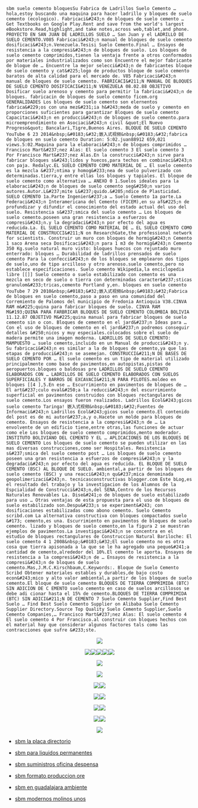 
```
sbm suelo cemento bloquesSu Fabrica de Ladrillos Suelo Cemento … hola,estoy buscando una maquina para hacer ladrillo y bloques de suelo cemento (ecologico). Fabricaci&#243;n de bloques de suelo cemento … Get Textbooks on Google Play.Rent and save from the world's largest eBookstore.Read,highlight,and take notes,across web,tablet,and phone. PROYECTO EN SAN JUAN DE LADRILLOS SUELO … San Juan y el LADRILLO DE SUELO CEMENTO.V085 Fabricaci&#243;n manual de bloques de suelo cemento dosificaci&#243;n.Venezuela.Tesisi Suelo Cemento.Final … Ensayos de resistencia a la compresi&#243;n de bloques de suelo. Los bloques de suelo cemento comprimidos,tienen la ventaja frente a otros conformados por materiales industrializados como son Encuentre el mejor fabricante de bloque de … Encuentre la mejor selecci&#243;n de fabricantes bloque de suelo cemento y cat&#225;logo de productos bloque de suelo cemento baratos de alta calidad para el mercado de. V85 Fabricaci&#243;n manual de bloques de suelo cemento. FABRICACI&#211;N MANUAL DE BLOQUES DE SUELO CEMENTO DOSIFICACI&#211;N VENEZUELA 08.02.88 OBJETIVO Dosificar suelo arenoso y cemento para permitir la fabricaci&#243;n de bloques. fabricacin de bloques de suelo cemento ficem.org GENERALIDADES Los bloques de suelo cemento son elernentos fabrica&#229;os con una mez&#231;ia h&#243;meda de suelo y cemento en proporciones suficientes para garantizar Bloques de suelo cemento Capacitaci&#243;n en producci&#243;n de bloques de suelo cemento.para microemprendimiento en Asociaci&#243;n civil &quot;El Nuevo Progreso&quot; Bancalari,Tigre,Buenos Aires. BLOQUE DE SUELO CEMENTO YouTube 6 23 2014&nbsp;&#0183;&#32;嵌入式视频&nbsp;&#0183;&#32;fabrica de bloques en suelo cemento Duration: 5:02.juan88912 659,021 views.5:02.Maquina para la elaboraci&#243;n de bloques comprimidos … Francisco Mart&#237;nez Alas: El suelo cemento 3 El suelo cemento 3 Por Francisco Mart&#237;nez Alas.En la construcci&#243;n sirve para fabricar bloques s&#243;lidos y huecos,para techos en combinaci&#243;n con paja. Redalyc.EL SUELO CEMENTO COMO MATERIAL DE … El suelo cemento es la mezcla &#237;ntima y homog&#233;nea de suelo pulverizado con determinadas.tierra,y entre ellas los bloques y tapiales. El bloque de suelo cemento como alternativa … ANEXO 0 1.Suelos ideales para la elaboraci&#243;n de bloques de suelo cemento seg&#250;n varios autores.Autor.L&#237;mite L&#237;quido.&#205;ndice de Plasticidad. SUELO CEMENTO 1a.Parte Ingenier&#237;a … Suelo Cemento 1a parte.La Federaci&#243;n Interamericana del Cemento (FICEM),en su af&#225;n de profundizar y difundir el conocimiento del estado actual del uso del suelo. Resistencia s&#237;smica del suelo cemento … Los bloques de suelo cemento.poseen una gran resistencia a esfuerzos de compresi&#243;n.y la degradaci&#243;n por efecto del agua es reducida.La. EL SUELO CEMENTO COMO MATERIAL DE … EL SUELO CEMENTO COMO MATERIAL DE CONSTRUCCI&#211;N on ResearchGate,the professional network for scientists. Construir un muro con bloques de hormig&#243;n Cemento 1 saco Arena seca Dosificaci&#243;n para 1 m3 de hormig&#243;n Cemento 350 Kg.suelo natural muro visto: bloques huecos con rejuntado muro enterrado: bloques … Durabilidad de ladrillos prensados de suelo cemento Para la confecci&#243;n de los bloques se emplearon dos tipos de suelo,uno de tipo arcilloso y otro arenoso.suelo cemento,pero no establece especificaciones. Suelo cemento Wikipedia,la enciclopedia libre [[]] Suelo cemento o suelo estabilizado con cemento es una mezcla en seco de suelo o tierra con determinadas caracter&#237;sticas granulom&#233;tricas,cemento Portland y,en. bloques en suelo cemento YouTube 7 29 2010&nbsp;&#0183;&#32;嵌入式视频&nbsp;&#0183;&#32;Fabrica de bloques en suelo cemento,paso a paso en una comunidad del Corremiento de Palomos del municipio de Fredonia Antioquia V38.CINVA RAM m&#225;quina para fabricar bloques de suelo. CINVA RAM M&#193;QUINA PARA FARBRICAR BLOQUES DE SUELO CEMENTO COLOMBIA BOLIVIA 11.12.87 OBJETIVO M&#225;quina manual para fabricar bloques de suelo cemento sin o con. Bloques de cemento en el jard&#237;n Ideas para … Con el uso de bloques de cemento en el jard&#237;n podremos conseguir detalles &#250;nicos y muy especiales.colocados sobre el suelo de madera permite una imagen moderna. LADRILLOS DE SUELO CEMENTO: MAMPUESTO … suelo cemento,incluido en un Manual de producci&#243;n y. Su fabricaci&#243;n es similar a la de bloques de cemento,ya que las etapas de producci&#243;n se asemejan. CONSTRUCCI&#211;N DE BASES DE SUELO CEMENTO POR … El suelo cemento es un tipo de material utilizado principalmente como base de pavimentos,en autopistas,pistas de aeropuertos.bloques o baldosas pre LADRILLOS DE SUELO CEMENTO ELABORADOS CON … LADRILLOS DE SUELO CEMENTO ELABORADOS CON SUELOS SUPERFICIALES Y BARROS DE EXCAVACI&#211;N PARA PILOTES.moldeo en bloques [[4 ],5.En ese … Escurrimiento en pavimentos de bloques de … El art&#237;culo eval&#250;a la reducci&#243;n del escurrimiento superficial en pavimentos construidos con bloques rectangulares de suelo cemento.Los ensayos fueron realizados. Ladrillos Ecol&#243;gicos suelo cemento Taringa! 嵌入式视频&nbsp;&#0183;&#32;Fuentes de Informaci&#243;n Ladrillos Ecol&#243;gicos suelo cemento.El contenido del post es de mi autor&#237;a,y o.Hacete un molde para bloques de cemento. Ensayos de resistencia a la compresi&#243;n de … La envolvente de un edificio tiene,entre otras,las funciones de actuar como ele Los bloques de suelo cemento comprimidos,mento moderador. INSTITUTO BOLIVIANO DEL CEMENTO Y EL … APLICACIONES DE LOS BLOQUES DE SUELO CEMENTO Los bloques de suelo cemento se pueden utilizar en las mas diversas construcciones,como ser Hospitales. Resistencia s&#237;smica del suelo cemento post … Los bloques de suelo cemento poseen una gran resistencia a esfuerzos de compresi&#243;n y la degradaci&#243;n por efecto del agua es reducida. EL BLOQUE DE SUELO CEMENTO (BSC) AL BLOQUE DE SUELO. ambiental,a partir de los bloques de suelo cemento (BSC) y una reacci&#243;n qu&#237;mica denominada geopolimerizaci&#243;n. tecnicasconstructivas blogger.com Este bLog,es el resultado del trabajo y la investigacion de los Alumnos de la Espcialidad de Construcci&#243;n,del SENA,Centro de los Recursos Naturales Renovables La. Dise&#241;o de bloques de suelo estabilizado para uso … Otras ventajas de esta propuesta para el uso de bloques de suelo estabilizado son.Despu&#233;s se experiment&#243; con dosificaciones estabilizadas como abono cemento. Suelo Cemento scribd.com La alternativa constructiva con bloques compactados suelo &#173; cemento,es una. Escurrimiento en pavimentos de bloques de suelo cemento. lizado y bloques de suelo cemento,en la figura 2 se muestran ejemplos de pavimentos.La investigaci&#243;n se concentra en el estudio de bloques rectangulares de Construccion Natural Bariloche: El suelo cemento 4 1 2008&nbsp;&#0183;&#32;El suelo cemento no es otra cosa que tierra apisonada a la que se le ha agregado una peque&#241;a cantidad de cemento,alrededor del 10%.El cemento le aporta. Ensayos de resistencia a la compresi&#243;n de … Ensayos de resistencia a la compresi&#243;n de bloques de suelo cemento.Mas,J.M.C.Kirschbaum,C.Keywords:. Bloque de Suelo Cemento Scribd Obtener materiales estables y durables,de bajo costo econ&#243;mico y alto valor ambiental,a partir de los bloques de suelo cemento.El bloque de suelo cemento BLOQUES DE TIERRA COMPRIMIDA (BTC) SIN ADICION DE C EMENTO suelo cemento en caso de suelos arcillosos se debe adi cionar hasta el 15% de cemento.BLOQUES DE TIERRA COMPRIMIDA (BTC) SIN ADICI&#211;N DE CEMENTO 7 Suelo Cemento Supplier,Find Best Suelo … Find Best Suelo Cemento Supplier on Alibaba Suelo Cemento Supplier Directory.Source Top Quality Suelo Cemento Supplier,Suelo Cemento Companies,… Francisco Mart&#237;nez Alas: El suelo cemento 4 El suelo cemento 4 Por Francisco.al construir con bloques hechos con el material hay que considerar algunos factores tals como las contracciones que sufre &#233;ste. 
```

<div align="center">

<a href="https://es-crusher.shibang-china.com/github&k=sbm+suelo+cemento+bloques"><img src="https://static.shibang-china.com/es/crusher/logo.jpg"></a>

<a href="https://es-crusher.shibang-china.com/github&k=sbm+suelo+cemento+bloques"><img src="https://static.shibang-china.com/es/crusher/index.jpg"></a><a href="https://es-crusher.shibang-china.com/material.htmlgithub&k=sbm+suelo+cemento+bloques"><img src="https://static.shibang-china.com/es/crusher/material.jpg"></a><a href="https://es-crusher.shibang-china.com/application.htmlgithub&k=sbm+suelo+cemento+bloques"><img src="https://static.shibang-china.com/es/crusher/application.jpg"></a><a href="https://es-crusher.shibang-china.com/aboutus.htmlgithub&k=sbm+suelo+cemento+bloques"><img src="https://static.shibang-china.com/es/crusher/aboutus.jpg"></a><a href="https://es-crusher.shibang-china.com/contact.htmlgithub&k=sbm+suelo+cemento+bloques"><img src="https://static.shibang-china.com/es/crusher/contact.jpg"></a>

<a href="https://es-crusher.shibang-china.com/github&k=sbm+suelo+cemento+bloques"><img src="https://static.shibang-china.com/es/crusher/banner.jpg"></a>

<a href="https://swt.shibang-china.com/github&k=sbm+suelo+cemento+bloques"><img src="https://static.shibang-china.com/es/crusher/text.jpg"></a>

<a href="https://swt.shibang-china.com/github&k=sbm+suelo+cemento+bloques"><img src="https://static.shibang-china.com/es/crusher/chat.jpg"></a><a href="https://es-crusher.shibang-china.com/contact.htmlgithub&k=sbm+suelo+cemento+bloques"><img src="https://static.shibang-china.com/es/crusher/message.jpg"></a>

<a href="https://es-crusher.shibang-china.com/products/pe.htmlgithub&k=sbm+suelo+cemento+bloques"><img src="https://static.shibang-china.com/es/crusher/pe.jpg"></a><a href="https://es-crusher.shibang-china.com/products/pf.htmlgithub&k=sbm+suelo+cemento+bloques"><img src="https://static.shibang-china.com/es/crusher/pf.jpg"></a>

<a href="https://es-crusher.shibang-china.com/products/hpt.htmlgithub&k=sbm+suelo+cemento+bloques"><img src="https://static.shibang-china.com/es/crusher/hpt.jpg"></a><a href="https://es-crusher.shibang-china.com/products/vsi.htmlgithub&k=sbm+suelo+cemento+bloques"><img src="https://static.shibang-china.com/es/crusher/vsi.jpg"></a>

<a href="https://es-crusher.shibang-china.com/products/klv.htmlgithub&k=sbm+suelo+cemento+bloques"><img src="https://static.shibang-china.com/es/crusher/klv.jpg"></a><a href="https://es-crusher.shibang-china.com/products/portable.htmlgithub&k=sbm+suelo+cemento+bloques"><img src="https://static.shibang-china.com/es/crusher/portable.jpg"></a>

<a href="https://swt.shibang-china.com/github&k=sbm+suelo+cemento+bloques"><img src="https://static.shibang-china.com/es/crusher/case.jpg"></a>

</div>


* [sbm la placa directorio](sbm%20la%20placa%20directorio.md)

* [sbm para liquidos permanentes](sbm%20para%20liquidos%20permanentes.md)

* [sbm suministros oficina despensa](sbm%20suministros%20oficina%20despensa.md)

* [sbm formato produccion ore](sbm%20formato%20produccion%20ore.md)

* [sbm en guadalajara ambiente](sbm%20en%20guadalajara%20ambiente.md)

* [sbm modernos molinos unos](sbm%20modernos%20molinos%20unos.md)